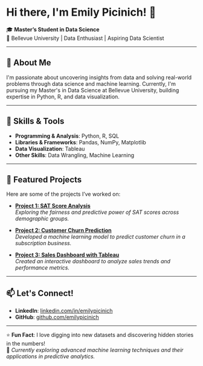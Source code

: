 # Hi there, I'm Emily Picinich! 👋

🎓 **Master’s Student in Data Science**  
📍 Bellevue University | Data Enthusiast | Aspiring Data Scientist  

---

## 🚀 About Me
I'm passionate about uncovering insights from data and solving real-world problems through data science and machine learning. Currently, I'm pursuing my Master's in Data Science at Bellevue University, building expertise in Python, R, and data visualization.

---

## 🔧 Skills & Tools
- **Programming & Analysis**: Python, R, SQL  
- **Libraries & Frameworks**: Pandas, NumPy, Matplotlib
- **Data Visualization**: Tableau 
- **Other Skills**: Data Wrangling, Machine Learning  

---

## 📂 Featured Projects
Here are some of the projects I’ve worked on:

- **[Project 1: SAT Score Analysis](https://github.com/yourusername/project1-repo)**  
  _Exploring the fairness and predictive power of SAT scores across demographic groups._

- **[Project 2: Customer Churn Prediction](https://github.com/yourusername/project2-repo)**  
  _Developed a machine learning model to predict customer churn in a subscription business._

- **[Project 3: Sales Dashboard with Tableau](https://github.com/yourusername/project3-repo)**  
  _Created an interactive dashboard to analyze sales trends and performance metrics._

---

## 📫 Let's Connect!
- **LinkedIn**: [linkedin.com/in/emilypicinich](https://linkedin.com/in/emilypicinich)  
- **GitHub**: [github.com/emilypicinich](https://github.com/emilypicinich)  

---

⭐ **Fun Fact**: I love digging into new datasets and discovering hidden stories in the numbers!  
📌 _Currently exploring advanced machine learning techniques and their applications in predictive analytics._
